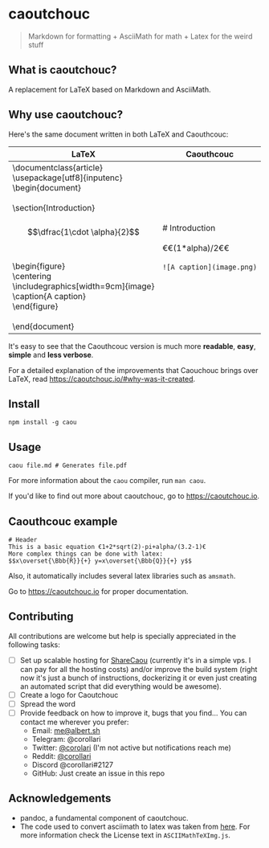# caoutchouc

> Markdown for formatting + AsciiMath for math + Latex for the weird stuff

## What is caoutchouc?
A replacement for LaTeX based on Markdown and AsciiMath.

## Why use caoutchouc?
Here's the same document written in both LaTeX and Caouthcouc:

| LaTeX                                                                                                                                                                                                                                                                                                                                         | Caouthcouc                                                                 |
|-----------------------------------------------------------------------------------------------------------------------------------------------------------------------------------------------------------------------------------------------------------------------------------------------------------------------------------------------|----------------------------------------------------------------------------|
| \documentclass{article}<br> \usepackage[utf8]{inputenc}<br> \begin{document}<br> <br>     \section{Introduction}<br> <br>     $$\dfrac{1\cdot \alpha}{2}$$<br> <br>     \begin{figure}<br>         \centering<br>         \includegraphics[width=9cm]{image}<br>         \caption{A caption}<br>     \end{figure}<br> <br> \end{document}<br> | # Introduction<br> <br> €€(1*alpha)/2€€<br> <br> `![A caption](image.png)` |

It's easy to see that the Caouthcouc version is much more **readable**, **easy**, **simple** and **less verbose**.

For a detailed explanation of the improvements that Caouchouc brings over LaTeX, read <https://caoutchouc.io/#why-was-it-created>.

## Install
```
npm install -g caou
```

## Usage
```
caou file.md # Generates file.pdf
```

For more information about the `caou` compiler, run `man caou`.

If you'd like to find out more about caoutchouc, go to <https://caoutchouc.io>.

## Caouthcouc example
```
# Header
This is a basic equation €1+2*sqrt(2)-pi+alpha/(3.2-1)€  
More complex things can be done with latex:
$$x\overset{\Bbb{R}}{+} y=x\overset{\Bbb{Q}}{+} y$$
```
Also, it automatically includes several latex libraries such as `amsmath`.

Go to <https://caoutchouc.io> for proper documentation.

## Contributing
All contributions are welcome but help is specially appreciated in the following tasks:
- [ ] Set up scalable hosting for [ShareCaou](https://github.com/corollari/sharecaou) (currently it's in a simple vps. I can pay for all the hosting costs) and/or improve the build system (right now it's just a bunch of instructions, dockerizing it or even just creating an automated script that did everything would be awesome).
- [ ] Create a logo for Caoutchouc
- [ ] Spread the word
- [ ] Provide feedback on how to improve it, bugs that you find... You can contact me wherever you prefer:
  - Email: <me@albert.sh>
  - Telegram: @corollari
  - Twitter: [@corolari](https://twitter.com/corolari) (I'm not active but notifications reach me)
  - Reddit: [@corollari](https://www.reddit.com/user/corollari)
  - Discord @corollari#2127
  - GitHub: Just create an issue in this repo

## Acknowledgements
- pandoc, a fundamental component of caoutchouc.
- The code used to convert asciimath to latex was taken from [here](https://github.com/asciimath/asciimathml/blob/master/asciimath-based/ASCIIMathTeXImg.js). For more information check the License text in `ASCIIMathTeXImg.js`.

